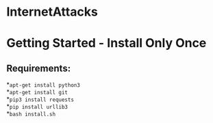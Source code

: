 # InternetAttacks

# Getting Started - Install Only Once
## Requirements:
*```apt-get install python3``` </br>
*```apt-get install git``` </br>
*```pip3 install requests``` </br>
*```pip install urllib3``` </br>
*```bash install.sh``` </br>
